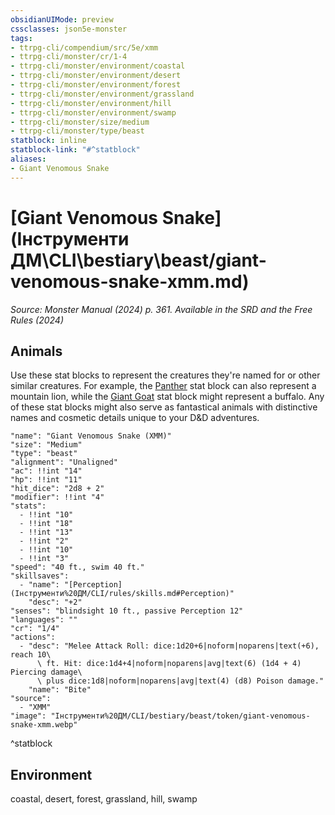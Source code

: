```yaml
---
obsidianUIMode: preview
cssclasses: json5e-monster
tags:
- ttrpg-cli/compendium/src/5e/xmm
- ttrpg-cli/monster/cr/1-4
- ttrpg-cli/monster/environment/coastal
- ttrpg-cli/monster/environment/desert
- ttrpg-cli/monster/environment/forest
- ttrpg-cli/monster/environment/grassland
- ttrpg-cli/monster/environment/hill
- ttrpg-cli/monster/environment/swamp
- ttrpg-cli/monster/size/medium
- ttrpg-cli/monster/type/beast
statblock: inline
statblock-link: "#^statblock"
aliases:
- Giant Venomous Snake
---
```

# [Giant Venomous Snake](Інструменти ДМ\CLI\bestiary\beast/giant-venomous-snake-xmm.md)
*Source: Monster Manual (2024) p. 361. Available in the <span title='Systems Reference Document (5.2)'>SRD</span> and the Free Rules (2024)*  

## Animals

Use these stat blocks to represent the creatures they're named for or other similar creatures. For example, the [Panther](Інструменти%20ДМ/CLI/bestiary/beast/panther-xmm.md) stat block can also represent a mountain lion, while the [Giant Goat](Інструменти%20ДМ/CLI/bestiary/beast/giant-goat-xmm.md) stat block might represent a buffalo. Any of these stat blocks might also serve as fantastical animals with distinctive names and cosmetic details unique to your D&D adventures.

```statblock
"name": "Giant Venomous Snake (XMM)"
"size": "Medium"
"type": "beast"
"alignment": "Unaligned"
"ac": !!int "14"
"hp": !!int "11"
"hit_dice": "2d8 + 2"
"modifier": !!int "4"
"stats":
  - !!int "10"
  - !!int "18"
  - !!int "13"
  - !!int "2"
  - !!int "10"
  - !!int "3"
"speed": "40 ft., swim 40 ft."
"skillsaves":
  - "name": "[Perception](Інструменти%20ДМ/CLI/rules/skills.md#Perception)"
    "desc": "+2"
"senses": "blindsight 10 ft., passive Perception 12"
"languages": ""
"cr": "1/4"
"actions":
  - "desc": "Melee Attack Roll: dice:1d20+6|noform|noparens|text(+6), reach 10\
      \ ft. Hit: dice:1d4+4|noform|noparens|avg|text(6) (1d4 + 4) Piercing damage\
      \ plus dice:1d8|noform|noparens|avg|text(4) (d8) Poison damage."
    "name": "Bite"
"source":
  - "XMM"
"image": "Інструменти%20ДМ/CLI/bestiary/beast/token/giant-venomous-snake-xmm.webp"
```
^statblock

## Environment

coastal, desert, forest, grassland, hill, swamp